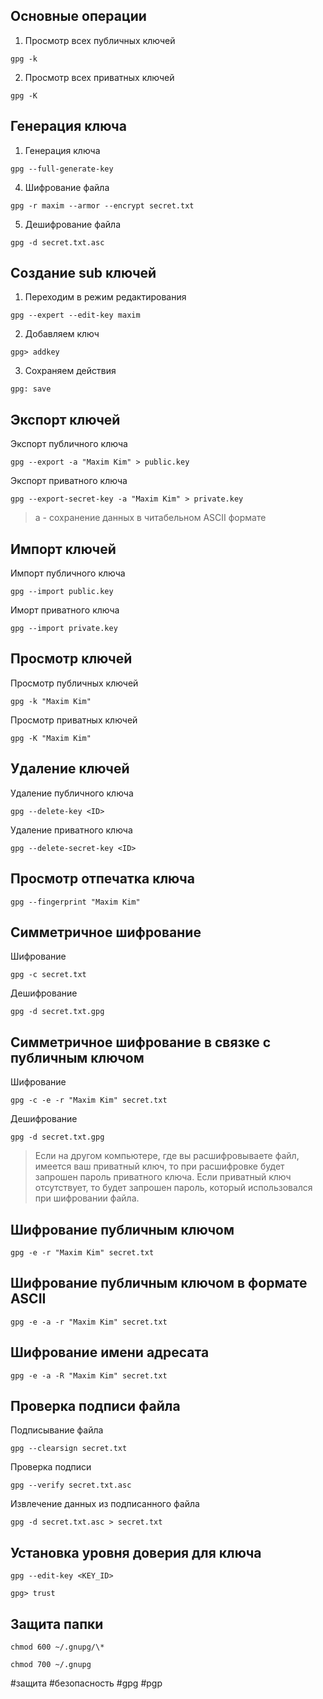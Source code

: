 ## Основные операции

1. Просмотр всех публичных ключей

~~~~
gpg -k
~~~~

2. Просмотр всех приватных ключей

~~~~
gpg -K
~~~~

## Генерация ключа

1. Генерация ключа

~~~~
gpg --full-generate-key
~~~~

4. Шифрование файла

~~~~
gpg -r maxim --armor --encrypt secret.txt
~~~~

5. Дешифрование файла

~~~~
gpg -d secret.txt.asc
~~~~

## Создание sub ключей

1. Переходим в режим редактирования

~~~~
gpg --expert --edit-key maxim
~~~~

2. Добавляем ключ

~~~~
gpg> addkey
~~~~

3. Сохраняем действия

~~~~
gpg: save
~~~~

## Экспорт ключей

Экспорт публичного ключа

~~~~
gpg --export -a "Maxim Kim" > public.key 
~~~~

Экспорт приватного ключа

~~~~
gpg --export-secret-key -a "Maxim Kim" > private.key
~~~~
> a - сохранение данных в читабельном  ASCII формате

## Импорт ключей

Импорт публичного ключа

~~~~
gpg --import public.key
~~~~

Иморт приватного ключа

~~~~
gpg --import private.key
~~~~

## Просмотр ключей

Просмотр публичных ключей

~~~~
gpg -k "Maxim Kim"
~~~~
Просмотр приватных ключей

~~~~
gpg -K "Maxim Kim"
~~~~

## Удаление ключей

Удаление публичного ключа

~~~~
gpg --delete-key <ID>
~~~~

Удаление приватного ключа

~~~~
gpg --delete-secret-key <ID>
~~~~

## Просмотр отпечатка ключа

~~~~
gpg --fingerprint "Maxim Kim"
~~~~

## Симметричное шифрование

Шифрование

~~~~
gpg -c secret.txt

~~~~

Дешифрование

~~~~
gpg -d secret.txt.gpg
~~~~

## Симметричное шифрование в связке с публичным ключом

Шифрование
~~~~
gpg -c -e -r "Maxim Kim" secret.txt
~~~~

Дешифрование
~~~~
gpg -d secret.txt.gpg
~~~~

> Если на другом компьютере, где вы расшифровываете файл, имеется ваш приватный ключ, то при расшифровке будет запрошен пароль приватного ключа. Если приватный ключ отсутствует, то будет запрошен пароль, который использовался при шифровании файла.

## Шифрование публичным ключом

~~~~
gpg -e -r "Maxim Kim" secret.txt
~~~~

## Шифрование публичным ключом в формате ASCII

~~~~
gpg -e -a -r "Maxim Kim" secret.txt
~~~~

## Шифрование имени адресата

~~~~
gpg -e -a -R "Maxim Kim" secret.txt
~~~~

## Проверка подписи файла

Подписывание файла

~~~~
gpg --clearsign secret.txt
~~~~

Проверка подписи

~~~~
gpg --verify secret.txt.asc
~~~~

Извлечение данных из подписанного файла

~~~~
gpg -d secret.txt.asc > secret.txt
~~~~

## Установка уровня доверия для ключа

~~~~
gpg --edit-key <KEY_ID>
~~~~

~~~~
gpg> trust
~~~~

## Защита папки
~~~~
chmod 600 ~/.gnupg/\*
~~~~

~~~~
chmod 700 ~/.gnupg
~~~~

#защита #безопасность #gpg #pgp